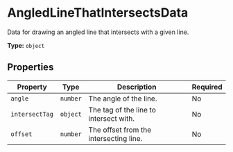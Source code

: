 # AngledLineThatIntersectsData

Data for drawing an angled line that intersects with a given line.


**Type:** `object`

## Properties

| Property | Type | Description | Required |
|----------|------|-------------|----------|
| `angle` | `number` | The angle of the line. | No |
| `intersectTag` | `object` | The tag of the line to intersect with. | No |
| `offset` | `number` | The offset from the intersecting line. | No |


